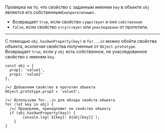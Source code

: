 
Проверка на то, что свойство с заданным именем `key` в объекте `obj` является его собственным(`непрототипным)`.
- Возвращает `true`, если свойство `существует` и оно `собственное`
- `false`, если свойство `отсутствует` или `унаследовано` от прототипа.

---
С помощью `obj.hasOwnProperty(key)` и `for...in` можно обойти свойства объекта, исключая свойства полученные от `Object.prototype`.
Возвращает `true`, если у `obj` есть собственное, не унаследованное свойство с именем `key`.

```
const obj = {
  prop1: 'value1',
  prop2: 'value2'
};

/=/ Добавляем свойство в прототип объекта
Object.prototype.prop3 = 'value3';

/=/ Используем for...in для обхода свойств объекта
for (let key in obj) {
  /=/ Проверяем, принадлежит ли свойство объекту
  if (obj.hasOwnProperty(key)) {
		console.log(`${key}: ${obj[key]}`);
	}
}
```
